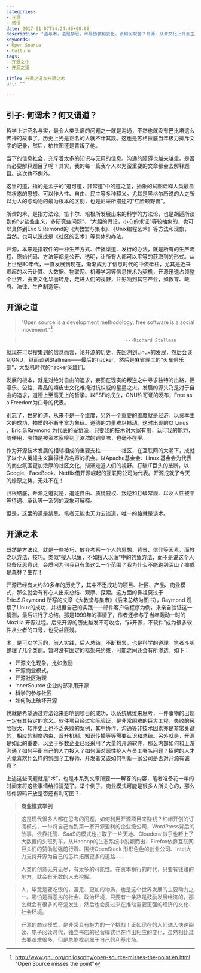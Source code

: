 ```yaml
---
categories:
- 开源
- 感悟
date: 2017-01-07T14:24:46+08:00
description: "道与术，道是禁忌，术易伪装和变化。该如何取舍？开源，从亚文化上升到主流，撑起世界科技发展的鼎力支柱，背后究竟是何道理？是否正如著名人文学者福山所表达的，开源是否将是软件历史的终结，软件开发的最后的方式？"
keywords:
- Open Source
- Culture
tags:
- 开源文化
- 开源之道

title: 开源之道与开源之术
url: ""

---
```


## 引子: 何谓术？何又谓道？

哲学上讲究名与实，最令人类头痛的问题之一就是沟通，不然也就没有巴比塔这么传神的故事了。历史上光是正名的人就不计其数。这也是苏格拉底当年极力排斥文字的记录，然后，柏拉图还是背叛了他。

当下的信息社会，充斥着太多的知识与无用的信息。沟通的障碍也越来越重。是否有必要解释题目了呢？其实，我的每一篇我个人以为蛮重要的文章都会去解释题目。这次也不例外。

这里的道，指的是孟子的“道可道，非常道”中的道之意，抽象的试图诠释人类最自然状态的思想。可以作人性、自由、民主等多种释义。尤其是黑格尔所说的人之所以为人的与动物的最为根本的区别，也是尼采所描述的“红脸颊野兽”。

所谓的术，是指方法论，笛卡尔、培根所发展出来的科学的方法论，也是胡适所谈到的“少谈些主义，多研究些问题”、“大胆的假设，小心的求证”等较抽象的，也可以具体到Eric S.Remond的《大教堂与集市》、《Unix编程艺术》等方法和现象，当然，也可以说成是《社区的艺术》等具体的办法。

开源，本来是指软件的一种生产方式、传播渠道、发行的办法，就是所有的生产流程、原始代码、方法等都是公开、透明，让所有人都可以平等的获取到的形式。从上世纪80年代，一直发展到现在，渐渐成为了信息时代的中流砥柱，尤其是近来崛起的以云计算、大数据、物联网、机器学习等信息技术为契机，开源迅速占领整个世界，由亚文化华丽转身，走进人们的视野，并影响到其它产业，如教育、政府、法律、生产制造等。

## 开源之道

> “Open source is a development methodology; free software is a social movement.”[^1]

>                                            ---Richard Stallman

就现在可以搜集到的信息而言，论开源的历史，先回溯到Linux的发展，然后会谈到GNU，继而谈到Stallman——最后的hacker，然后是麻省理工的“火车俱乐部”，大型机时代的hacker英雄们。

发展的根本，就是对绝对自由的追求，妄图在现实的叛逆之中寻求独特的出路，摇滚乐、公路、毒品的嬉皮士文化难掩对抗权威的星星之火。发展的源头乃是对于自由的追求，道德上至高无上的哲学。以FSF的成立，GNU许可证的发布，Free as a  Freedom为口号的代表。

别忘了，世界的道，从来不是一个维度，另外一个重要的维度就是经济。以资本主义的成功，物质的不断丰富为象征。道德的力量难以撼动。这时出现的以 Linus 、Eric.S.Raymond 为代表的妥协派，只要我的技术对大家有用，认可我的能力，随便用，哪怕是被资本家嗅到了浓浓的铜臭味，也毫不在乎。

作为开源技术发展的相辅相成的重要支柱————社区，在互联网的大潮下，成就了以个人英雄主义赢得世界名声的机会。以Apache基金会、Linux 基金会为代表的商业氛围更加浓厚的社区文化，渐渐走近人们的视野。打破IT巨头的垄断，以Google、FaceBook、Netflix借开源崛起的互联网公司为代表。开源成就了今天的燎原之势。无处不在！

归根结底，开源之道就是，追逐自由、质疑威权、叛逆和打破常规、以及人性被平等待遇、承认等一系列的现象可解释。

但是，这里的道是禁忌。笔者无能也无力去谈道，唯一的路就是谈术。

## 开源之术

既然是方法论，就是一些技巧，放弃考察一个人的思想、背景、信仰等因素，而教之以方法、技巧。类似“授人以鱼，不如授人以渔”中的钓鱼方法，而不是说这个人具备反思意识，会质问为何我只有鱼这么一个范围？我为什么不能跑到深山？抑或是森林？生存！

开源已经有大约30多年的历史了，其中不乏成功的项目、社区、产品、商业模式，那么就会有有心人出来总结、观摩、探索。这方面的鼻祖莫过于 Eric.S.Raymond 所写的文章《大教堂与集市》（后来总结为图书），Raymond 观察了Linux的成功，并根据自己的实践——邮件客户端程序为例，来亲自验证这一猜测，最后进行了总结。那是1999年的事情了，作者还参与了当年轰动一时的 Mozilla 开源过程。后来开源的历史越发不可收拾，“非开源，不软件”成为很多软件从业者的口号，也受益匪浅。

术，是可以学习的，前人实践，后人总结，不断积累，也是科学的道理。笔者斗胆整理了几个类别。暂时没有固定的框架来约束，可能之间还会有所渗透。如下：

* 开源文化现象，比如激励
* 开源商业模式，
* 开源社区治理
* InnerSource 企业内部采用开源
* 科学的参与社区
* 如何防止破坏开源

也就是希望通过方法论来影响到项目的成功，以系统思维来思考，一件事物的出现一定有其特定的意义。软件项目经过实际验证，是非常困难的巨大工程，失败的风险很大，软件史上也不乏失败的案例，其中协作、沟通等非技术因素亦是非常关键的，相应的制度约束、晋升机制、知识传播等等需要认识和总结。另外就是，开源是如此的重要，以至于多数企业已经采用了大量的开源软件，那么内部如何和上游沟通？如何平衡自己的人力投入？如何面对恶性挖人与员工署名问题？招聘的人才究竟喜欢什么样的氛围？工程师、开发者又该如何判断一家公司是否对开源有诚意？

上述这些问题就是“术”，也是本系列文章所要一一解答的内容，笔者准备花一年的时间来将这些事情给捋清楚了。举个例子，商业模式可能是很多人所关心的，那么软件源码开放是否还有利可图？

>  **商业模式举例**

> 这是现代很多人都在思考的问题，如何利用开源项目来赚钱？红帽开创的订阅模式，一举将自己推到第一家开源盈利的企业级公司，WordPress背后的故事，依靠托管、SaaS的模式也占取了一片天地、Cloudera 似乎也赶上了大数据的头班列车，从Hadoop的生态系统中脱颖而出、Firefox依靠互联网巨头们的赞助勉强前行着、围绕OpenStack 形形色色的创业公司、Intel大力支持开源为自己的芯片拓展更多的道路......

> 人类的创意无穷无尽，有太多的可能性。在资本横行的时代，只要有钱赚的地方，就会有无数的人去挖掘。

> 人，毕竟是要吃饭的，富足、更加的物质，也是这个世界发展的主要动力之一。哪怕是再恶劣的社会、政治环境，只要有一条路是鼓励发展经济的，那么就会有很多的奇迹发生，然后也会反过来在推动需要更强的经济的文化、社会环境。

> 开源的商业模式，是非常具有魅力的一个挑战！正如现在的人们进入快速阅读、电子阅读时代，独立书店的经营模式也在作出相应的变化，虽然相比过去要艰难很多，但是总能找到属于自己的利基市场。

[^1]: http://www.gnu.org/philosophy/open-source-misses-the-point.en.html "Open Source misses the point"
